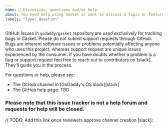 ```yaml
---
name: 💬 Discussion, questions and/or Help
about: You need help using Gasket or want to discuss a topic or feature.
labels: "Type: Question"
---
```


GitHub Issues in `godaddy/gasket` repository are used exclusively for tracking bugs in Gasket.
Please do not submit support requests through GitHub. Bugs are inherent software issues or problems
potentially affecting anyone who uses this project, whereas support request are unique issues experienced
by the consumer. If you have doubts whether a problem is a bug or support request feel free to reach out
to contributors on [slack]. They'll guide you in the process.

For questions or help, please see:
- The GitHub channel in [GoDaddy's OS slack][slack]
- The GitHub help page: TBD

### Please note that this issue tracker is not a help forum and requests for help will be closed.

// TODO: Add this link once reviewers approve channel creation
[slack]:
